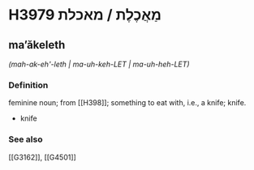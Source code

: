 # H3979 מַאֲכֶלֶת / מאכלת

## maʼăkeleth

_(mah-ak-eh'-leth | ma-uh-keh-LET | ma-uh-heh-LET)_

### Definition

feminine noun; from [[H398]]; something to eat with, i.e., a knife; knife.

- knife
### See also

[[G3162]], [[G4501]]

